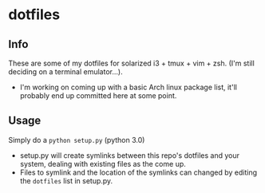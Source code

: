 # dotfiles
## Info
These are some of my dotfiles for solarized i3 + tmux + vim + zsh. (I'm still deciding on a terminal emulator...).
- I'm working on coming up with a basic Arch linux package list, it'll probably end up committed here at some point.

## Usage
Simply do a `python setup.py` (python 3.0)
- setup.py will create symlinks between this repo's dotfiles and your system, dealing with existing files as the come up.
- Files to symlink and the location of the symlinks can changed by editing the `dotfiles` list in setup.py.

